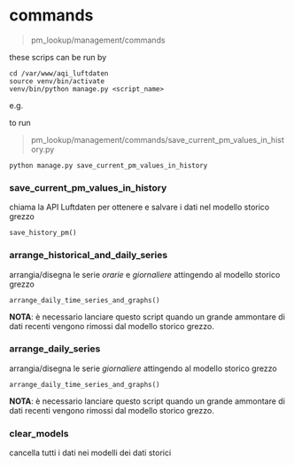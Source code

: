 # commands

> pm_lookup/management/commands

these scrips can be run by

    cd /var/www/aqi_luftdaten
    source venv/bin/activate
    venv/bin/python manage.py <script_name>

e.g.

to run 

> pm_lookup/management/commands/save_current_pm_values_in_history.py

    python manage.py save_current_pm_values_in_history


### save_current_pm_values_in_history

chiama la API Luftdaten per ottenere e salvare i dati nel modello storico grezzo

    save_history_pm()


### arrange_historical_and_daily_series

arrangia/disegna le serie *orarie* e *giornaliere* attingendo al modello storico grezzo

    arrange_daily_time_series_and_graphs()

**NOTA**: è necessario lanciare questo script quando un grande ammontare di dati recenti vengono rimossi dal modello storico grezzo.


### arrange_daily_series

arrangia/disegna le serie *giornaliere* attingendo al modello storico grezzo

    arrange_daily_time_series_and_graphs()

**NOTA**: è necessario lanciare questo script quando un grande ammontare di dati recenti vengono rimossi dal modello storico grezzo.


### clear_models

cancella tutti i dati nei modelli dei dati storici

